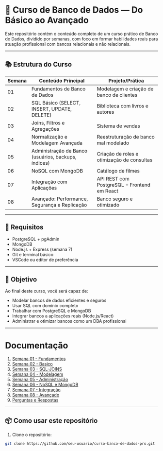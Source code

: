 # 💾 Curso de Banco de Dados — Do Básico ao Avançado

Este repositório contém o conteúdo completo de um curso prático de Banco de Dados, dividido por semanas, com foco em formar habilidades reais para atuação profissional com bancos relacionais e não relacionais.

---

## 📚 Estrutura do Curso

| Semana | Conteúdo Principal                                 | Projeto/Prática                              |
|--------|----------------------------------------------------|----------------------------------------------|
| 01     | Fundamentos de Banco de Dados                      | Modelagem e criação de banco de clientes     |
| 02     | SQL Básico (SELECT, INSERT, UPDATE, DELETE)        | Biblioteca com livros e autores              |
| 03     | Joins, Filtros e Agregações                        | Sistema de vendas                            |
| 04     | Normalização e Modelagem Avançada                  | Reestruturação de banco mal modelado         |
| 05     | Administração de Banco (usuários, backups, índices)| Criação de roles e otimização de consultas   |
| 06     | NoSQL com MongoDB                                  | Catálogo de filmes                           |
| 07     | Integração com Aplicações                          | API REST com PostgreSQL + Frontend em React  |
| 08     | Avançado: Performance, Segurança e Replicação      | Banco seguro e otimizado                     |

---

## 🚀 Requisitos

- PostgreSQL + pgAdmin
- MongoDB
- Node.js + Express (semana 7)
- Git e terminal básico
- VSCode ou editor de preferência

---

## 🎯 Objetivo

Ao final deste curso, você será capaz de:

- Modelar bancos de dados eficientes e seguros
- Usar SQL com domínio completo
- Trabalhar com PostgreSQL e MongoDB
- Integrar bancos a aplicações reais (Node.js/React)
- Administrar e otimizar bancos como um DBA profissional

---

# Documentação

<ol>
<li><a href="documentos/semana01-fundamentos/teoria.md"> Semana 01 - Fundamentos</a></li>
<li><a href="documentos/semana02-sql-basico/teoria.md"> Semana 02 - Basico</a></li>
<li><a href="documentos/semana03-sql-joins/teoria.md"> Semana 03 - SQL-JOINS</a></li>
<li><a href="documentos/semana04-modelagem/teoria.md"> Semana 04 - Modelagem</a></li>
<li><a href="documentos/semana05-administracao/teoria.md"> Semana 05 - Administração</a></li>
<li><a href="documentos/semana06-nosql-mongodb/teoria.md"> Semana 06 - NoSQL e MongoDB</a></li>
<li><a href="documentos/semana07-integracao/teoria.md"> Semana 07 - Integração</a></li>
<li><a href="documentos/semana08-avancado/teoria.md"> Semana 08 - Avançado</a></li>
<li><a href="documentos/simulado-tecnico/perguntas-e-respostas.md"> Perguntas e Respostas</a></li>
</ol>

---

## 📦 Como usar este repositório

1. Clone o repositório:
```bash
git clone https://github.com/seu-usuario/curso-banco-de-dados-pro.git
